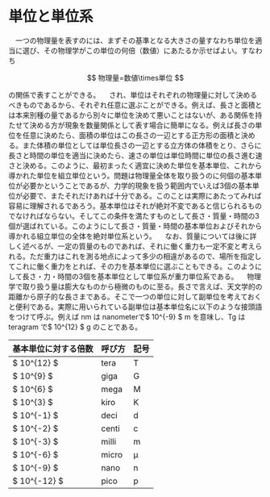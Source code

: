 
# 単位と単位系

　一つの物理量を表すのには、まずその基準となる大きさの量すなわち単位を適当に選び、その物理学がこの単位の何倍（数値）にあたるか示せばよい。すなわち

$$ 物理量=数値\times単位 $$

の関係で表すことができる。
　され、単位はそれぞれの物理量に対して決めるべきものであるから、それぞれ任意に選ぶことができる。例えば、長さと面積とは本来別種の量であるから別々に単位を決めて悪いことはないが、ある関係を持たせて決める方が現象を数量関係として表す場合に簡単になる。例えば長さの単位を任意に決めたら、面積の単位はこの長さの一辺とする正方形の面積と決める。また体積の単位としては単位長さの一辺とする立方体の体積をとり、さらに長さと時間の単位を適当に決めたら、速さの単位は単位時間に単位の長さ進む速さと決める。このように、最初まったく適宜に決めた単位を基本単位、これから導かれた単位を組立単位という。問題は物理量全体を取り扱うのに何個の基本単位が必要かということであるが、力学的現象を扱う範囲内でいえば3個の基本単位が必要で、またそれだけあれば十分である。このことは実際にあたってみれば容易に理解されるであろう。基本単位はそれが絶対不変であると信じられるものでなければならない。そしてこの条件を満たすものとして長さ・質量・時間の3個が選ばれている。このようにして長さ・質量・時間の基本単位およびそれから導かれる組立単位の全体を絶対単位系という。
　なお、質量については後に詳しく述べるが、一定の質量のものであれば、それに働く重力も一定不変と考えられる。ただ重力はこれを測る地点によって多少の相違があるので、場所を指定してこれに働く重力をとれば、その力を基本単位に選ぶこともできる。このようにして長さ・力・時間の3個を基本単位として単位系が重力単位系である。
 　物理学で取り扱う量は膨大なものから極微のものに至る。長さで言えば、天文学的の距離から原子的な長さまである。そこで一つの単位に対して副単位を考えておくと便利である。実際に用いられている副単位は基本単位名に以下のような接頭語をつけて呼ぶ。例えば nm は nanometerで$ 10^{-9} $ m を意味し、Tg は teragram で$ 10^{12} $ g のことである。

|基本単位に対する倍数|呼び方|記号|
|-|-|-|
|$ 10^{12} $|tera|T|
|$ 10^{9} $|giga|G|
|$ 10^{6} $|mega|M|
|$ 10^{3} $|kiro|K|
|$ 10^{-1} $|deci|d|
|$ 10^{-2} $|centi|c|
|$ 10^{-3} $|milli|m|
|$ 10^{-6} $|micro|μ|
|$ 10^{-9} $|nano|n|
|$ 10^{-12} $|pico|p|